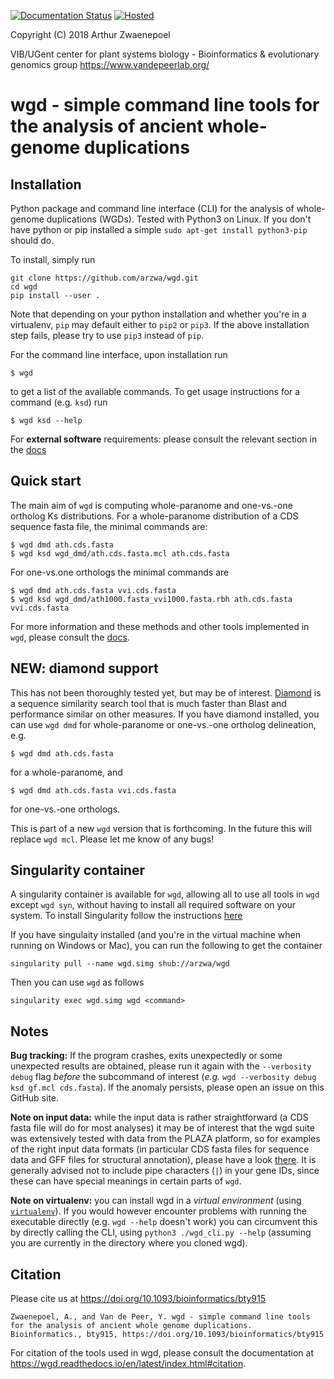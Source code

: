 [![Documentation Status](https://readthedocs.org/projects/wgd/badge/?version=latest)](http://wgd.readthedocs.io/en/latest/?badge=latest)
[![Hosted](https://img.shields.io/badge/hosted-singularity--hub-blue.svg)](https://singularity-hub.org/collections/2097)


Copyright (C) 2018 Arthur Zwaenepoel

VIB/UGent center for plant systems biology -
Bioinformatics & evolutionary genomics group https://www.vandepeerlab.org/

# wgd - simple command line tools for the analysis of ancient whole-genome duplications

## Installation

Python package and command line interface (CLI) for the analysis of
whole-genome duplications (WGDs). Tested with Python3 on Linux. If you don't have
python or pip installed a simple `sudo apt-get install python3-pip` should do.

To install, simply run 

```
git clone https://github.com/arzwa/wgd.git
cd wgd
pip install --user .
```

Note that depending on your python installation and whether you're in a
virtualenv, ``pip`` may default either to ``pip2`` or ``pip3``. If the
above installation step fails, please try to use ``pip3`` instead of
``pip``.

For the command line interface, upon installation run

    $ wgd

to get a list of the available commands. To get usage instructions for
a command (e.g. `ksd`) run

    $ wgd ksd --help

For **external software** requirements: please consult the relevant section
in the [docs](https://wgd.readthedocs.io/en/latest/index.html#external-software)

## Quick start

The main aim of `wgd` is computing whole-paranome and one-vs.-one ortholog Ks
distributions. For a whole-paranome distribution of a CDS sequence fasta file,
the minimal commands are:

    $ wgd dmd ath.cds.fasta
    $ wgd ksd wgd_dmd/ath.cds.fasta.mcl ath.cds.fasta

For one-vs.one orthologs the minimal commands are

    $ wgd dmd ath.cds.fasta vvi.cds.fasta
    $ wgd ksd wgd_dmd/ath1000.fasta_vvi1000.fasta.rbh ath.cds.fasta vvi.cds.fasta

For more information and these methods and other tools implemented in `wgd`,
please consult the [docs](https://wgd.readthedocs.io/en/latest/).

## NEW: diamond support

This has not been thoroughly tested yet, but may be of interest.
[Diamond](https://github.com/bbuchfink/diamond) is a sequence similarity search
tool that is much faster than Blast and performance similar on other measures.
If you have diamond installed, you can use `wgd dmd` for whole-paranome or
one-vs.-one ortholog delineation, e.g.

    $ wgd dmd ath.cds.fasta

for a whole-paranome, and

    $ wgd dmd ath.cds.fasta vvi.cds.fasta

for one-vs.-one orthologs.

This is part of a new `wgd` version that is forthcoming. In the future this will
replace `wgd mcl`. Please let me know of any bugs!

## Singularity container

A singularity container is available for ``wgd``, allowing all to use
all tools in ``wgd`` except ``wgd syn``, without having to install all
required software on your system. To install Singularity follow
the instructions [here](https://www.sylabs.io/docs/)

If you have singulaity installed (and you're in the virtual machine when
running on Windows or Mac), you can run the following to get the container

    singularity pull --name wgd.simg shub://arzwa/wgd

Then you can use ``wgd`` as follows

    singularity exec wgd.simg wgd <command>

## Notes

**Bug tracking:** If the program crashes, exits unexpectedly or some
unexpected results are obtained, please run it again with the
``--verbosity debug`` flag *before* the subcommand of interest (*e.g.*
``wgd --verbosity debug ksd gf.mcl cds.fasta``). If the anomaly persists,
please open an issue on this GitHub site.

**Note on input data:** while the input data is rather straightforward
(a CDS fasta file will do for most analyses) it may be of interest that
the wgd suite was extensively tested with data from the PLAZA platform,
so for examples of the right input data formats (in particular CDS fasta
files for sequence data and GFF files for structural annotation), please
have a look [there](https://bioinformatics.psb.ugent.be/plaza/versions/plaza_v4_dicots/download/).
It is generally advised not to include pipe characters (`|`) in your gene
IDs, since these can have special meanings in certain parts of `wgd`.

**Note on virtualenv:** you can install wgd in a _virtual environment_
(using [`virtualenv`](https://virtualenv.pypa.io/en/stable/)). If you
would however encounter problems with running the executable directly
(e.g. `wgd --help` doesn't work) you can circumvent this by directly
calling the CLI, using `python3 ./wgd_cli.py --help` (assuming you are
currently in the directory where you cloned wgd).

## Citation

Please cite us at https://doi.org/10.1093/bioinformatics/bty915

```
Zwaenepoel, A., and Van de Peer, Y. wgd - simple command line tools for the analysis of ancient whole genome duplications. Bioinformatics., bty915, https://doi.org/10.1093/bioinformatics/bty915
```

For citation of the tools used in wgd, please consult the documentation at
https://wgd.readthedocs.io/en/latest/index.html#citation.
